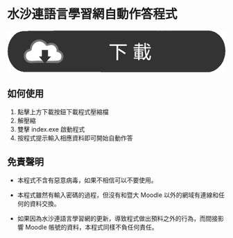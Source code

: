 # 水沙連語言學習網自動作答程式

[![](https://github.com/micr0dust/image_saves/raw/master/img/button/btn-dl-black-ch.png?raw=true)](https://github.com/micr0dust/NCNU-SDG-auto-complete/releases/download/v2.0/NCNU-SDG-auto-complete.zip)

## 如何使用

1. 點擊上方下載按鈕下載程式壓縮檔
2. 解壓縮
3. 雙擊 index.exe 啟動程式
4. 按程式提示輸入相應資料即可開始自動作答

## 免責聲明

- 本程式不含有惡意病毒，如果不相信可以不要使用。

- 本程式雖然有輸入密碼的過程，但沒有和暨大 Moodle 以外的網域有連線和任何的資料交換。

- 如果因為水沙連語言學習網的更新，導致程式做出預料之外的行為，而間接影響 Moodle 帳號的資料，本程式同樣不負任何責任。

